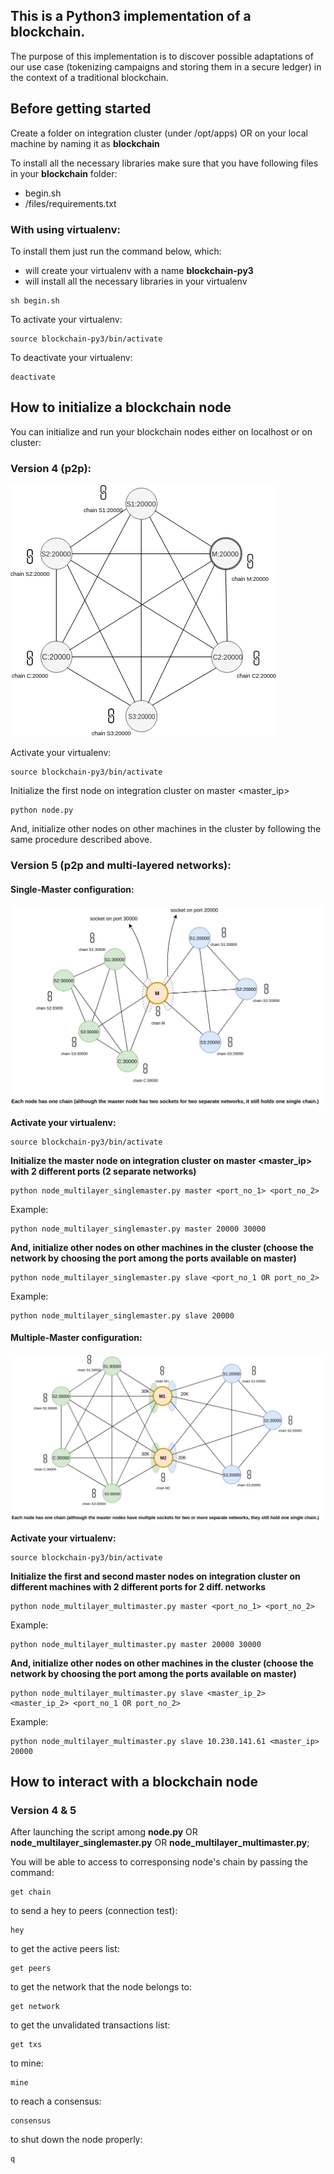 ## **This is a Python3 implementation of a blockchain.**   

The purpose of this implementation is to discover possible adaptations of our use case (tokenizing campaigns and storing them in a secure ledger) in the context of a traditional blockchain.  

## **Before getting started**  

Create a folder on integration cluster (under /opt/apps) OR on your local machine by naming it as **blockchain**  

To install all the necessary libraries make sure that you have following files in your **blockchain** folder:  
* begin.sh
* /files/requirements.txt

### **With using virtualenv:**  

To install them just run the command below, which: 
* will create your virtualenv with a name **blockchain-py3** 
* will install all the necessary libraries in your virtualenv

```shell
sh begin.sh
```

To activate your virtualenv:
```shell
source blockchain-py3/bin/activate
```

To deactivate your virtualenv:
```shell
deactivate
```

## **How to initialize a blockchain node**

You can initialize and run your blockchain nodes either on localhost or on cluster:  

### **Version 4 (p2p):**  

![Alt-Text](/files/node_v0_5.png)  

Activate your virtualenv:
```shell
source blockchain-py3/bin/activate
```

Initialize the first node on integration cluster on master <master_ip>
```shell
python node.py
```  

And, initialize other nodes on other machines in the cluster by following the same procedure described above. 

### **Version 5 (p2p and multi-layered networks):** 

#### **Single-Master configuration:**  

![Alt-Text](/files/node_v0_5_singlemaster.png)  

**Activate your virtualenv:**
```shell
source blockchain-py3/bin/activate
```

**Initialize the master node on integration cluster on master <master_ip> with 2 different ports (2 separate networks)**
```shell
python node_multilayer_singlemaster.py master <port_no_1> <port_no_2>
```  

Example:
```shell
python node_multilayer_singlemaster.py master 20000 30000
```

**And, initialize other nodes on other machines in the cluster (choose the network by choosing the port among the ports available on master)**
```shell
python node_multilayer_singlemaster.py slave <port_no_1 OR port_no_2>
```

Example:
```shell
python node_multilayer_singlemaster.py slave 20000
```

#### **Multiple-Master configuration:** 
  
![Alt-Text](/files/node_v0_5_multimaster.png)  

**Activate your virtualenv:**
```shell
source blockchain-py3/bin/activate
```

**Initialize the first and second master nodes on integration cluster on different machines with 2 different ports for 2 diff. networks**
```shell
python node_multilayer_multimaster.py master <port_no_1> <port_no_2>
```  

Example:
```shell
python node_multilayer_multimaster.py master 20000 30000
```

**And, initialize other nodes on other machines in the cluster (choose the network by choosing the port among the ports available on master)**
```shell
python node_multilayer_multimaster.py slave <master_ip_2> <master_ip_2> <port_no_1 OR port_no_2>
```

Example:
```shell
python node_multilayer_multimaster.py slave 10.230.141.61 <master_ip> 20000
```

## **How to interact with a blockchain node**

### **Version 4 & 5**  

After launching the script among **node.py** OR **node_multilayer_singlemaster.py** OR **node_multilayer_multimaster.py**;

You will be able to access to corresponsing node's chain by passing the command:
```shell
get chain
``` 

to send a hey to peers (connection test):
```shell
hey
``` 

to get the active peers list:
```shell
get peers
``` 

to get the network that the node belongs to:
```shell
get network
``` 

to get the unvalidated transactions list:
```shell
get txs
``` 

to mine:
```shell
mine
``` 

to reach a consensus:
```shell
consensus
``` 

to shut down the node properly:
```shell
q
``` 